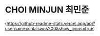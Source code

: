# CHOI MINJUN 최민준
(https://github-readme-stats.vercel.app/api?username=chlalswns200&show_icons=true)
<!--

## Skills
<img src="https://img.shields.io/badge/Python-3776AB?style=flat-square&logo=python&logoColor=white"/>

qweqrtwgf
fvawrvrav
